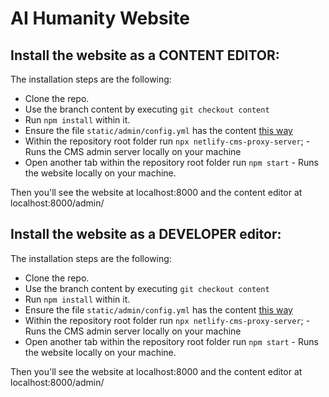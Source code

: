 # AI Humanity Website

## Install the website as a CONTENT EDITOR:

The installation steps are the following:
- Clone the repo.
- Use the branch content by executing `git checkout content`
- Run `npm install` within it.
- Ensure the file `static/admin/config.yml` has the content [this way](http://i.imgur.com/lz1H5ek.png)
- Within the repository root folder run `npx netlify-cms-proxy-server`; - Runs the CMS admin server locally on your machine
- Open another tab within the repository root folder run  `npm start`  - Runs the website locally on your machine.

Then you'll see the website at localhost:8000 and the content editor at localhost:8000/admin/

## Install the website as a DEVELOPER editor:

The installation steps are the following:
- Clone the repo.
- Use the branch content by executing `git checkout content`
- Run `npm install` within it.
- Ensure the file `static/admin/config.yml` has the content [this way](http://i.imgur.com/lz1H5ek.png)
- Within the repository root folder run `npx netlify-cms-proxy-server`; - Runs the CMS admin server locally on your machine
- Open another tab within the repository root folder run  `npm start`  - Runs the website locally on your machine.

Then you'll see the website at localhost:8000 and the content editor at localhost:8000/admin/
